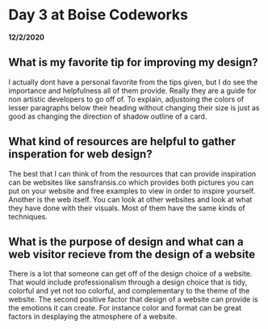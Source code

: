 # Day 3 at Boise Codeworks
__12/2/2020__

## What is my favorite tip for improving my design?

I actually dont have a personal favorite from the tips given, but I do see the importance and helpfulness all of them provide. Really they are a guide for non artistic developers to go off of. To explain, adjustoing the colors of lesser paragraphs below their heading without changing their size is just as good as changing the direction of shadow outline of a card.

## What kind of resources are helpful to gather insperation for web design? 

The best that I can think of from the resources that can provide inspiration can be websites like sansfransis.co which provides both pictures you can put on your website and free examples to view in order to inspire yourself. Another is the web itself. You can look at other websites and look at what they have done with their visuals. Most of them have the same kinds of techniques.

## What is the purpose of design and what can a web visitor recieve from the design of a website

There is a lot that someone can get off of the design choice of a website. That would include professionalism through a design choice that is tidy, colorful and yet not too colorful, and complementary to the theme of the website. The second positive factor that design of a website can provide is the emotions it can create. For instance color and format can be great factors in desplaying the atmosphere of a website.